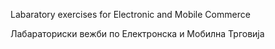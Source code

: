 Labaratory exercises for Electronic and Mobile Commerce

Лабараториски вежби по Електронска и Мобилна Трговија
